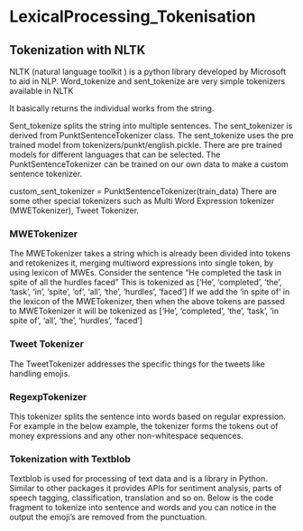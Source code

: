 # LexicalProcessing_Tokenisation

## Tokenization with NLTK
NLTK (natural language toolkit ) is a python library developed by Microsoft to aid in NLP.
Word_tokenize and sent_tokenize are very simple tokenizers available in NLTK

It basically returns the individual works from the string.

Sent_tokenize splits the string into multiple sentences. The sent_tokenizer is derived from PunktSentenceTokenizer class. The sent_tokenize uses the pre trained model from tokenizers/punkt/english.pickle. There are pre trained models for different languages that can be selected. The PunktSentenceTokenizer can be trained on our own data to make a custom sentence tokenizer.

custom_sent_tokenizer = PunktSentenceTokenizer(train_data)
There are some other special tokenizers such as Multi Word Expression tokenizer (MWETokenizer), Tweet Tokenizer.

### MWETokenizer 
The MWETokenizer takes a string which is already been divided into tokens and retokenizes it, merging multiword expressions into single token, by using lexicon of MWEs.
Consider the sentence “He completed the task in spite of all the hurdles faced”
This is tokenized as [‘He’, ‘completed’, ‘the’, ‘task’, ‘in’, ‘spite’, ‘of’, ‘all’, ‘the’, ‘hurdles’, ‘faced’]
If we add the ‘in spite of’ in the lexicon of the MWETokenizer, then when the above tokens are passed to MWETokenizer it will be tokenized as [‘He’, ‘completed’, ‘the’, ‘task’, ‘in spite of’, ‘all’, ‘the’, ‘hurdles’, ‘faced’]

### Tweet Tokenizer
The TweetTokenizer addresses the specific things for the tweets like handling emojis.

### RegexpTokenizer
This tokenizer splits the sentence into words based on regular expression. For example in the below example, the tokenizer forms the tokens out of money expressions and any other non-whitespace sequences.

### Tokenization with Textblob
Textblob is used for processing of text data and is a library in Python. Similar to other packages it provides APIs for sentiment analysis, parts of speech tagging, classification, translation and so on. Below is the code fragment to tokenize into sentence and words and you can notice in the output the emoji’s are removed from the punctuation.


